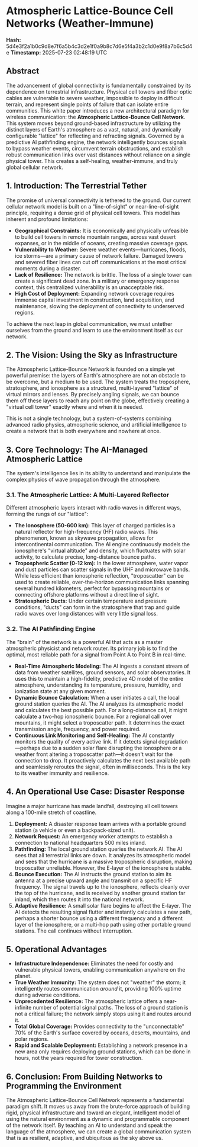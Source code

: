 # Atmospheric Lattice-Bounce Cell Networks (Weather-Immune)

**Hash:** 5d4e3f2a1b0c9d8e7f6a5b4c3d2e1f0a9b8c7d6e5f4a3b2c1d0e9f8a7b6c5d4e
**Timestamp:** 2025-07-23 02:48:19 UTC

## Abstract

The advancement of global connectivity is fundamentally constrained by its dependence on terrestrial infrastructure. Physical cell towers and fiber optic cables are vulnerable to severe weather, impossible to deploy in difficult terrain, and represent single points of failure that can isolate entire communities. This white paper introduces a new architectural paradigm for wireless communication: the **Atmospheric Lattice-Bounce Cell Network**. This system moves beyond ground-based infrastructure by utilizing the distinct layers of Earth's atmosphere as a vast, natural, and dynamically configurable "lattice" for reflecting and refracting signals. Governed by a predictive AI pathfinding engine, the network intelligently bounces signals to bypass weather events, circumvent terrain obstructions, and establish robust communication links over vast distances without reliance on a single physical tower. This creates a self-healing, weather-immune, and truly global cellular network.

## 1. Introduction: The Terrestrial Tether

The promise of universal connectivity is tethered to the ground. Our current cellular network model is built on a "line-of-sight" or near-line-of-sight principle, requiring a dense grid of physical cell towers. This model has inherent and profound limitations:

- **Geographical Constraints:** It is economically and physically unfeasible to build cell towers in remote mountain ranges, across vast desert expanses, or in the middle of oceans, creating massive coverage gaps.
- **Vulnerability to Weather:** Severe weather events—hurricanes, floods, ice storms—are a primary cause of network failure. Damaged towers and severed fiber lines can cut off communications at the most critical moments during a disaster.
- **Lack of Resilience:** The network is brittle. The loss of a single tower can create a significant dead zone. In a military or emergency response context, this centralized vulnerability is an unacceptable risk.
- **High Cost of Deployment:** Expanding network coverage requires immense capital investment in construction, land acquisition, and maintenance, slowing the deployment of connectivity to underserved regions.

To achieve the next leap in global communication, we must untether ourselves from the ground and learn to use the environment itself as our network.

## 2. The Vision: Using the Sky as Infrastructure

The Atmospheric Lattice-Bounce Network is founded on a simple yet powerful premise: the layers of Earth's atmosphere are not an obstacle to be overcome, but a medium to be used. The system treats the troposphere, stratosphere, and ionosphere as a structured, multi-layered "lattice" of virtual mirrors and lenses. By precisely angling signals, we can bounce them off these layers to reach any point on the globe, effectively creating a "virtual cell tower" exactly where and when it is needed.

This is not a single technology, but a system-of-systems combining advanced radio physics, atmospheric science, and artificial intelligence to create a network that is both everywhere and nowhere at once.

## 3. Core Technology: The AI-Managed Atmospheric Lattice

The system's intelligence lies in its ability to understand and manipulate the complex physics of wave propagation through the atmosphere.

### 3.1. The Atmospheric Lattice: A Multi-Layered Reflector

Different atmospheric layers interact with radio waves in different ways, forming the rungs of our "lattice":

- **The Ionosphere (50-600 km):** This layer of charged particles is a natural reflector for high-frequency (HF) radio waves. This phenomenon, known as skywave propagation, allows for intercontinental communication. The AI engine continuously models the ionosphere's "virtual altitude" and density, which fluctuates with solar activity, to calculate precise, long-distance bounce paths.
- **Tropospheric Scatter (0-12 km):** In the lower atmosphere, water vapor and dust particles can scatter signals in the UHF and microwave bands. While less efficient than ionospheric reflection, "troposcatter" can be used to create reliable, over-the-horizon communication links spanning several hundred kilometers, perfect for bypassing mountains or connecting offshore platforms without a direct line of sight.
- **Stratospheric Ducts:** Under certain temperature and pressure conditions, "ducts" can form in the stratosphere that trap and guide radio waves over long distances with very little signal loss.

### 3.2. The AI Pathfinding Engine

The "brain" of the network is a powerful AI that acts as a master atmospheric physicist and network router. Its primary job is to find the optimal, most reliable path for a signal from Point A to Point B in real-time.

- **Real-Time Atmospheric Modeling:** The AI ingests a constant stream of data from weather satellites, ground sensors, and solar observatories. It uses this to maintain a high-fidelity, predictive 4D model of the entire atmosphere, understanding its temperature, pressure, humidity, and ionization state at any given moment.
- **Dynamic Bounce Calculation:** When a user initiates a call, the local ground station queries the AI. The AI analyzes its atmospheric model and calculates the best possible path. For a long-distance call, it might calculate a two-hop ionospheric bounce. For a regional call over mountains, it might select a troposcatter path. It determines the exact transmission angle, frequency, and power required.
- **Continuous Link Monitoring and Self-Healing:** The AI constantly monitors the quality of every active link. If it detects signal degradation—perhaps due to a sudden solar flare disrupting the ionosphere or a weather front altering a troposcatter path—it doesn't wait for the connection to drop. It proactively calculates the next best available path and seamlessly reroutes the signal, often in milliseconds. This is the key to its weather immunity and resilience.

## 4. An Operational Use Case: Disaster Response

Imagine a major hurricane has made landfall, destroying all cell towers along a 100-mile stretch of coastline.

1. **Deployment:** A disaster response team arrives with a portable ground station (a vehicle or even a backpack-sized unit).
2. **Network Request:** An emergency worker attempts to establish a connection to national headquarters 500 miles inland.
3. **Pathfinding:** The local ground station queries the network AI. The AI sees that all terrestrial links are down. It analyzes its atmospheric model and sees that the hurricane is a massive tropospheric disruption, making troposcatter unreliable. However, the E-layer of the ionosphere is stable.
4. **Bounce Execution:** The AI instructs the ground station to aim its antenna at a precise upward angle and transmit on a specific HF frequency. The signal travels up to the ionosphere, reflects cleanly over the top of the hurricane, and is received by another ground station far inland, which then routes it into the national network.
5. **Adaptive Resilience:** A small solar flare begins to affect the E-layer. The AI detects the resulting signal flutter and instantly calculates a new path, perhaps a shorter bounce using a different frequency and a different layer of the ionosphere, or a multi-hop path using other portable ground stations. The call continues without interruption.

## 5. Operational Advantages

- **Infrastructure Independence:** Eliminates the need for costly and vulnerable physical towers, enabling communication anywhere on the planet.
- **True Weather Immunity:** The system does not "weather" the storm; it intelligently routes communication *around* it, providing 100% uptime during adverse conditions.
- **Unprecedented Resilience:** The atmospheric lattice offers a near-infinite number of potential signal paths. The loss of a ground station is not a critical failure; the network simply stops using it and routes around it.
- **Total Global Coverage:** Provides connectivity to the "unconnectable" 70% of the Earth's surface covered by oceans, deserts, mountains, and polar regions.
- **Rapid and Scalable Deployment:** Establishing a network presence in a new area only requires deploying ground stations, which can be done in hours, not the years required for tower construction.

## 6. Conclusion: From Building Networks to Programming the Environment

The Atmospheric Lattice-Bounce Cell Network represents a fundamental paradigm shift. It moves us away from the brute-force approach of building rigid, physical infrastructure and toward an elegant, intelligent model of using the natural environment as a dynamic and programmable component of the network itself. By teaching an AI to understand and speak the language of the atmosphere, we can create a global communication system that is as resilient, adaptive, and ubiquitous as the sky above us.
